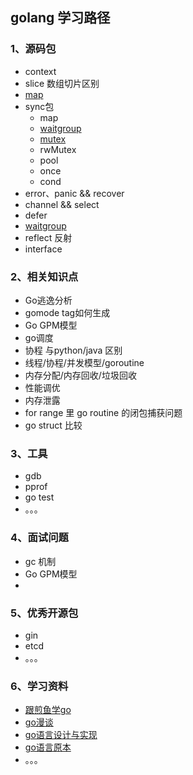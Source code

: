## golang 学习路径

### 1、源码包

- context
- slice 数组切片区别
- [map](/golang/runtime/map.md)
- sync包
    - map
    - [waitgroup](/golang/sync/waitgroup.md)
    - [mutex](/golang/sync/mutex.md)
    - rwMutex 
    - pool
    - once
    - cond
- error、panic &&  recover
- channel &&  select
- defer
- [waitgroup](/golang/sync/waitgroup.md)
- reflect 反射
- interface

### 2、相关知识点

- Go逃逸分析
- gomode tag如何生成
- Go GPM模型
-  go调度
- 协程 与python/java 区别
- 线程/协程/并发模型/goroutine
- 内存分配/内存回收/垃圾回收
- 性能调优
- 内存泄露
- for range 里 go routine 的闭包捕获问题
- go struct 比较

### 3、工具

- gdb
- pprof
- go test
- 。。。

### 4、面试问题

- gc 机制
- Go GPM模型
- 

### 5、优秀开源包

- gin
- etcd
- 。。。

### 6、学习资料

- [跟煎鱼学go](https://eddycjy.gitbook.io/golang)
- [go漫谈](https://ustack.io/categories/golang漫谈/)
- [go语言设计与实现](https://draveness.me/golang/)
- [go语言原本](https://changkun.de/golang/zh-cn/preface/)
- 。。。
